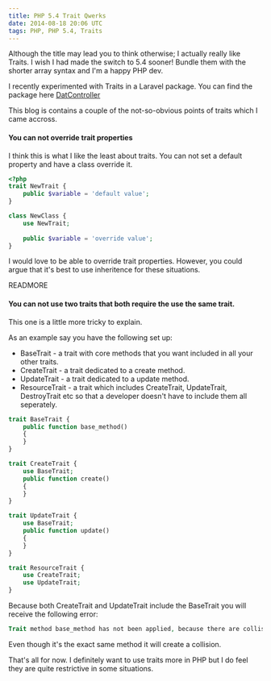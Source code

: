 ```yaml
---
title: PHP 5.4 Trait Qwerks
date: 2014-08-18 20:06 UTC
tags: PHP, PHP 5.4, Traits
---
```


Although the title may lead you to think otherwise;  I actually really like Traits.  I wish I had made the switch to 5.4 sooner! Bundle them with the shorter array syntax and I'm a happy PHP dev.

I recently experimented with Traits in a Laravel package. You can find the package here [DatController](https://github.com/acoustep/dat-controller)

This blog is contains a couple of the not-so-obvious points of traits which I came accross.

#### You can not override trait properties

I think this is what I like the least about traits.  You can not set a default property and have a class override it.

```php
<?php
trait NewTrait {
	public $variable = 'default value';
}

class NewClass {
	use NewTrait;
	
	public $variable = 'override value';
}
```

I would love to be able to override trait properties. However, you could argue that it's best to use inheritence for these situations.

READMORE

#### You can not use two traits that both require the use the same trait.

This one is a little more tricky to explain.

As an example say you have the following set up:

* BaseTrait - a trait with core methods that you want included in all your other traits.
* CreateTrait - a trait dedicated to a create method.
* UpdateTrait - a trait dedicated to a update method.
* ResourceTrait - a trait which includes CreateTrait, UpdateTrait, DestroyTrait etc so that a developer doesn't have to include them all seperately.

```php
trait BaseTrait {
	public function base_method()
	{
	}
}

trait CreateTrait {
	use BaseTrait;
	public function create()
	{
	}
}

trait UpdateTrait {
	use BaseTrait;
	public function update()
	{
	}
}

trait ResourceTrait {
	use CreateTrait;
	use UpdateTrait;
}
```

Because both CreateTrait and UpdateTrait include the BaseTrait you will receive the following error:

```php
Trait method base_method has not been applied, because there are collisions with other trait methods on ResourceTrait
```

Even though it's the exact same method it will create a collision.

That's all for now.  I definitely want to use traits more in PHP but I do feel they are quite restrictive in some situations.
